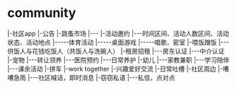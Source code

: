 # community
|-社区app
|-公告
|-跳蚤市场
|---
|-活动邀约
|---时间区间、活动人数区间、活动状态、活动地点
|-----体育活动
|-----桌面游戏
|-----唱歌、密室
|-喂饭蹭饭
|---供饭人与花钱吃饭人（共饭人与洗碗人）
|-租房招租
|---房东认证
|---中介认证
|-宠物
|---转让领养
|---医院预约
|---日常养护
|-幼儿
|---家教兼职
|---学习陪伴
|---课余活动
|-拼车
|-work together
|-兴趣爱好交流
|-日常吐槽
|-社区周边
|-嘈嘈急雨
|---社区喊话，即时消息
|-窃窃私语
|---私信，点对点
